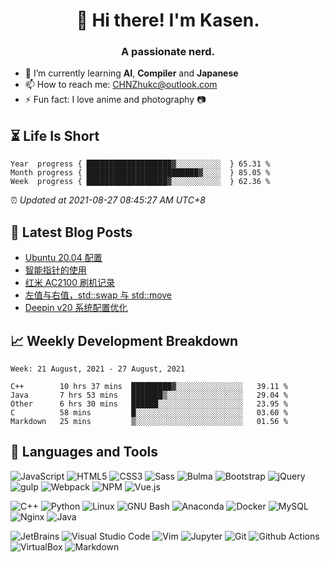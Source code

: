 <h1 align="center">👋 Hi there! I'm Kasen.</h1>
<h3 align="center">A passionate nerd.</h3>


* 🌱 I’m currently learning **AI**, **Compiler** and **Japanese**
* 📫 How to reach me: [CHNZhukc@outlook.com](mailto:CHNZhukc@outlook.com)
* ⚡ Fun fact: I love anime and photography 📷


## ⏳ Life Is Short

<!-- Start of Time Progress Bar -->
``` text
Year  progress { ███████████████████▓░░░░░░░░░░  } 65.31 %
Month progress { █████████████████████████▓░░░░  } 85.05 %
Week  progress { ██████████████████▓░░░░░░░░░░░  } 62.36 %
```

⏰ *Updated at 2021-08-27 08:45:27 AM UTC+8*

<!-- End of Time Progress Bar -->

## 📝 Latest Blog Posts

<!-- BLOG-POST-LIST:START -->
- [Ubuntu 20.04 配置](https://blog.imkasen.com/ubuntu-2004-config.html)
- [智能指针的使用](https://blog.imkasen.com/smart-ptr.html)
- [红米 AC2100 刷机记录](https://blog.imkasen.com/rm-ac2100-router.html)
- [左值与右值，std::swap 与 std::move](https://blog.imkasen.com/lvalue-rvalue-swap-move.html)
- [Deepin v20 系统配置优化](https://blog.imkasen.com/deepin-v20-config-opt.html)
<!-- BLOG-POST-LIST:END -->

## 📈 Weekly Development Breakdown

<!--START_SECTION:waka-->
```text
Week: 21 August, 2021 - 27 August, 2021

C++        10 hrs 37 mins  █████████▓░░░░░░░░░░░░░░░   39.11 % 
Java       7 hrs 53 mins   ███████▒░░░░░░░░░░░░░░░░░   29.04 % 
Other      6 hrs 30 mins   ██████░░░░░░░░░░░░░░░░░░░   23.95 % 
C          58 mins         █░░░░░░░░░░░░░░░░░░░░░░░░   03.60 % 
Markdown   25 mins         ▒░░░░░░░░░░░░░░░░░░░░░░░░   01.56 % 
```
<!--END_SECTION:waka-->

## 🔨 Languages and Tools

<p align="left">
<img alt="JavaScript" src="https://img.shields.io/badge/-JavaScript-F7DF1E?logo=JavaScript&logoColor=white&style=flat-square" />
<img alt="HTML5" src="https://img.shields.io/badge/-HTML5-E34F26?logo=HTML5&logoColor=white&style=flat-square" />
<img alt="CSS3" src="https://img.shields.io/badge/-CSS3-1572B6?logo=CSS3&logoColor=white&style=flat-square" />
<img alt="Sass" src="https://img.shields.io/badge/-Sass-CC6699?logo=Sass&logoColor=white&style=flat-square" />
<img alt="Bulma" src="https://img.shields.io/badge/-Bulma-00D1B2?logo=Bulma&logoColor=white&style=flat-square" />
<img alt="Bootstrap" src="https://img.shields.io/badge/-Bootstrap-7952B3?logo=Bootstrap&logoColor=white&style=flat-square" />
<img alt="jQuery" src="https://img.shields.io/badge/-jQuery-0769AD?logo=jQuery&logoColor=white&style=flat-square" />
<img alt="gulp" src="https://img.shields.io/badge/-gulp-CF4647?logo=gulp&logoColor=white&style=flat-square" />
<img alt="Webpack" src="https://img.shields.io/badge/-Webpack-8DD6F9?logo=Webpack&logoColor=white&style=flat-square" />
<img alt="NPM" src="https://img.shields.io/badge/-NPM-CB3837?logo=NPM&logoColor=white&style=flat-square" />
<img alt="Vue.js" src="https://img.shields.io/badge/-Vue.js-4FC08D?logo=Vue.js&logoColor=white&style=flat-square" />
</p>

<p align="left">
<img alt="C++" src="https://img.shields.io/badge/-C++-00599C?logo=C%2B%2B&logoColor=white&style=flat-square" />
<img alt="Python" src="https://img.shields.io/badge/-Python-3776AB?logo=Python&logoColor=white&style=flat-square" />
<img alt="Linux" src="https://img.shields.io/badge/-Linux-FCC624?logo=Linux&logoColor=white&style=flat-square" />
<img alt="GNU Bash" src="https://img.shields.io/badge/-GNU%20Bash-4EAA25?logo=GNU%20Bash&logoColor=white&style=flat-square" />
<img alt="Anaconda" src="https://img.shields.io/badge/-Anaconda-44A833?logo=Anaconda&logoColor=white&style=flat-square" />
<img alt="Docker" src="https://img.shields.io/badge/-Docker-2496ED?logo=Docker&logoColor=white&style=flat-square" />
<img alt="MySQL" src="https://img.shields.io/badge/-MySQL-4479A1?logo=MySQL&logoColor=white&style=flat-square" />
<img alt="Nginx" src="https://img.shields.io/badge/-Nginx-009639?logo=NGINX&logoColor=white&style=flat-square" />
<img alt="Java" src="https://img.shields.io/badge/-Java-007396?logo=Java&logoColor=white&style=flat-square" />
</p>

<p align="left">
<img alt="JetBrains" src="https://img.shields.io/badge/-JetBrains-000000?logo=JetBrains&logoColor=white&style=flat-square" />
<img alt="Visual Studio Code" src="https://img.shields.io/badge/-Visual%20Studio%20Code-007ACC?logo=Visual%20Studio%20Code&logoColor=white&style=flat-square" />
<img alt="Vim" src="https://img.shields.io/badge/-Vim-019733?logo=Vim&logoColor=white&style=flat-square" />
<img alt="Jupyter" src="https://img.shields.io/badge/-Jupyter-F37626?logo=Jupyter&logoColor=white&style=flat-square" />
<img alt="Git" src="https://img.shields.io/badge/-Git-F05032?logo=Git&logoColor=white&style=flat-square" />
<img alt="Github Actions" src="https://img.shields.io/badge/-Github%20Actions-2088FF?logo=Github%20Actions&logoColor=white&style=flat-square" />
<img alt="VirtualBox" src="https://img.shields.io/badge/-VirtualBox-183A61?logo=VirtualBox&logoColor=white&style=flat-square" />
<img alt="Markdown" src="https://img.shields.io/badge/-Markdown-000000?logo=Markdown&logoColor=white&style=flat-square" />
</p>

<!-- [![Top Langs](https://github-readme-stats.vercel.app/api/top-langs/?username=imkasen&layout=compact&hide=jupyter%20notebook,html,css)](https://github.com/anuraghazra/github-readme-stats) -->

